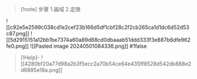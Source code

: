 >[!note] 步骤
>1.画域
>2.定限

![[c92e5e2599c038cd1e2cef23b166d5df1cbf28c2f2cb265ca1d1dc6d52d53c87.png]]
![[5d2915151a12bb1be7374a60a89d88cd0dbaaab51ddd333f3e887b6dfe962fe0.png]]
![[Pasted image 20240501084336.png]]
#1false 
>[!Help]-
>![[4280bf20a77d98a2b3f5ecc2a70b54ce64e435ff8528d542db888e2d6885e18a.png]]

